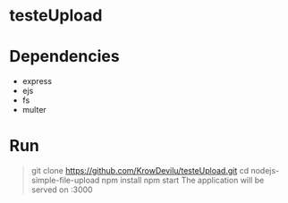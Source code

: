 # testeUpload
# Dependencies
- express
- ejs
- fs
- multer
# Run
> git clone https://github.com/KrowDevilu/testeUpload.git
> cd nodejs-simple-file-upload
> npm install
> npm start
The application will be served on :3000
